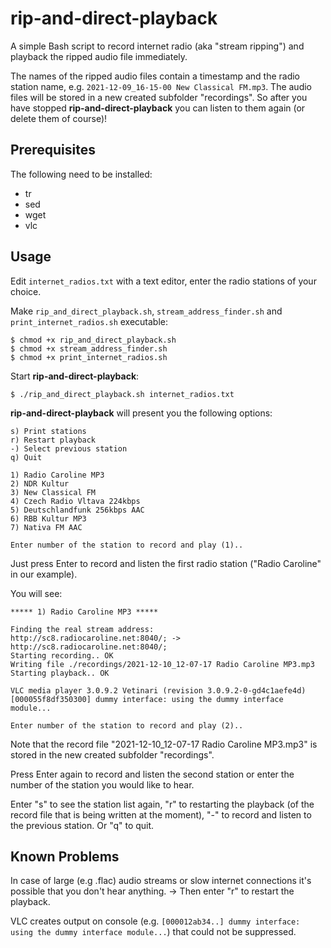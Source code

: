 # rip-and-direct-playback

A simple Bash script to record internet radio (aka "stream ripping") and playback the ripped audio file immediately. 

The names of the ripped audio files contain a timestamp and the radio station name, e.g. `2021-12-09_16-15-00 New Classical FM.mp3`. The audio files will be stored in a new created subfolder "recordings". So after you have stopped **rip-and-direct-playback** you can listen to them again (or delete them of course)!

## Prerequisites

The following need to be installed:
* tr
* sed
* wget
* vlc

## Usage

Edit `internet_radios.txt` with a text editor, enter the radio stations of your choice.

Make `rip_and_direct_playback.sh`, `stream_address_finder.sh` and `print_internet_radios.sh` executable: 
```
$ chmod +x rip_and_direct_playback.sh
$ chmod +x stream_address_finder.sh
$ chmod +x print_internet_radios.sh
```

Start **rip-and-direct-playback**:
```
$ ./rip_and_direct_playback.sh internet_radios.txt
```

**rip-and-direct-playback** will present you the following options:

```
s) Print stations
r) Restart playback
-) Select previous station
q) Quit

1) Radio Caroline MP3
2) NDR Kultur
3) New Classical FM
4) Czech Radio Vltava 224kbps
5) Deutschlandfunk 256kbps AAC
6) RBB Kultur MP3
7) Nativa FM AAC

Enter number of the station to record and play (1)..
``` 
Just press Enter to record and listen the first radio station ("Radio Caroline" in our example).

You will see:

```
***** 1) Radio Caroline MP3 *****

Finding the real stream address:
http://sc8.radiocaroline.net:8040/; -> http://sc8.radiocaroline.net:8040/;
Starting recording.. OK
Writing file ./recordings/2021-12-10_12-07-17 Radio Caroline MP3.mp3
Starting playback.. OK

VLC media player 3.0.9.2 Vetinari (revision 3.0.9.2-0-gd4c1aefe4d)
[000055f8df350300] dummy interface: using the dummy interface module...

Enter number of the station to record and play (2)..
```
Note that the record file "2021-12-10_12-07-17 Radio Caroline MP3.mp3" is stored in the new created subfolder "recordings".

Press Enter again to record and listen the second station or enter the number of the station you would like to hear.

Enter "s" to see the station list again, "r" to restarting the playback (of the record file that is being written at the moment), "-" to record and listen to the previous station. Or "q" to quit.

## Known Problems

In case of large (e.g .flac) audio streams or slow internet connections it's possible that you don't hear anything. → Then enter "r" to restart the playback.

VLC creates output on console (e.g. `[000012ab34..] dummy interface: using the dummy interface module...`) that could not be suppressed.


